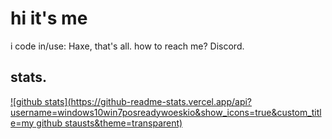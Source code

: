 # hi it's me

i code in/use: Haxe, that's all.
how to reach me? Discord.

## stats.

[![github stats](https://github-readme-stats.vercel.app/api?username=windows10win7posreadywoeskio&show_icons=true&custom_title=my github stausts&theme=transparent)](https://github.com/anuraghazra/github-readme-stats)
